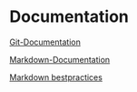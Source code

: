 # Documentation 
[Git-Documentation](https://git-scm.com/doc)

[Markdown-Documentation](https://guides.github.com/features/mastering-markdown)

[Markdown bestpractices](https://www.markdownguide.org/basic-syntax/)



